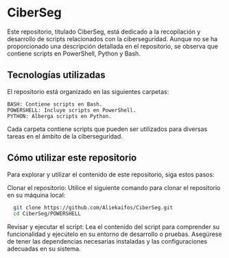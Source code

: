 # CiberSeg

Este repositorio, titulado CiberSeg, está dedicado a la recopilación y desarrollo de scripts relacionados con la ciberseguridad. Aunque no se ha proporcionado una descripción detallada en el repositorio, se observa que contiene scripts en PowerShell, Python y Bash.

## Tecnologías utilizadas

El repositorio está organizado en las siguientes carpetas:

    BASH: Contiene scripts en Bash.
    POWERSHELL: Incluye scripts en PowerShell.
    PYTHON: Alberga scripts en Python.

Cada carpeta contiene scripts que pueden ser utilizados para diversas tareas en el ámbito de la ciberseguridad.

## Cómo utilizar este repositorio

Para explorar y utilizar el contenido de este repositorio, siga estos pasos:

Clonar el repositorio: Utilice el siguiente comando para clonar el repositorio en su máquina local:

```bash
  git clone https://github.com/Aliekaifos/CiberSeg.git
  cd CiberSeg/POWERSHELL
```
  
Revisar y ejecutar el script: Lea el contenido del script para comprender su funcionalidad y ejecútelo en su entorno de desarrollo o pruebas. Asegúrese de tener las dependencias necesarias instaladas y las configuraciones adecuadas en su sistema.
